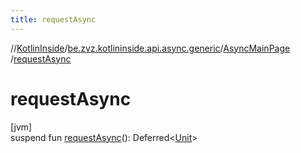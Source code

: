 ```yaml
---
title: requestAsync
---
```

//[KotlinInside](../../../index.html)/[be.zvz.kotlininside.api.async.generic](../index.html)/[AsyncMainPage](index.html)
/[requestAsync](request-async.html)

# requestAsync

[jvm]\
suspend fun [requestAsync](request-async.html)():
Deferred<[Unit](https://kotlinlang.org/api/latest/jvm/stdlib/kotlin/-unit/index.html)>




